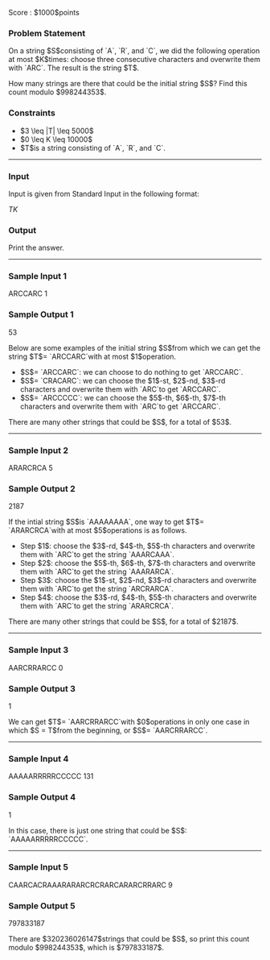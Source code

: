 
<div>

<span>

<span>

<p>
Score : $1000$points
</p>

<div>

<section>

### **Problem Statement**

<p>
On a string $S$consisting of `A`, `R`, and `C`, we did the following operation at most $K$times: choose three consecutive characters and overwrite them with `ARC`. The result is the string $T$.
</p>

<p>
How many strings are there that could be the initial string $S$? Find this count modulo $998244353$.
</p>

</section>

</div>

<div>

<section>

### **Constraints**

<ul>

<li>
$3 \leq |T| \leq 5000$
</li>

<li>
$0 \leq K \leq 10000$
</li>

<li>
$T$is a string consisting of `A`, `R`, and `C`.
</li>

</ul>

</section>

</div>

---

<div>

<div>

<section>

### **Input**

<p>
Input is given from Standard Input in the following format:
</p>

<div>

$T$$K$
</div>

</section>

</div>

<div>

<section>

### **Output**

<p>
Print the answer.
</p>

</section>

</div>

</div>

---

<div>

<section>

### **Sample Input 1**

<div>

ARCCARC
1

</div>

</section>

</div>

<div>

<section>

### **Sample Output 1**

<div>

53

</div>

<p>
Below are some examples of the initial string $S$from which we can get the string $T$= `ARCCARC`with at most $1$operation.
</p>

<ul>

<li>
$S$= `ARCCARC`: we can choose to do nothing to get `ARCCARC`.
</li>

<li>
$S$= `CRACARC`: we can choose the $1$-st, $2$-nd, $3$-rd characters and overwrite them with `ARC`to get `ARCCARC`.
</li>

<li>
$S$= `ARCCCCC`: we can choose the $5$-th, $6$-th, $7$-th characters and overwrite them with `ARC`to get `ARCCARC`.
</li>

</ul>

<p>
There are many other strings that could be $S$, for a total of $53$.
</p>

</section>

</div>

---

<div>

<section>

### **Sample Input 2**

<div>

ARARCRCA
5

</div>

</section>

</div>

<div>

<section>

### **Sample Output 2**

<div>

2187

</div>

<p>
If the intial string $S$is `AAAAAAAA`, one way to get $T$= `ARARCRCA`with at most $5$operations is as follows.
</p>

<ul>

<li>
Step $1$: choose the $3$-rd, $4$-th, $5$-th characters and overwrite them with `ARC`to get the string `AAARCAAA`.
</li>

<li>
Step $2$: choose the $5$-th, $6$-th, $7$-th characters and overwrite them with `ARC`to get the string `AAARARCA`.
</li>

<li>
Step $3$: choose the $1$-st, $2$-nd, $3$-rd characters and overwrite them with `ARC`to get the string `ARCRARCA`.
</li>

<li>
Step $4$: choose the $3$-rd, $4$-th, $5$-th characters and overwrite them with `ARC`to get the string `ARARCRCA`.
</li>

</ul>

<p>
There are many other strings that could be $S$, for a total of $2187$.
</p>

</section>

</div>

---

<div>

<section>

### **Sample Input 3**

<div>

AARCRRARCC
0

</div>

</section>

</div>

<div>

<section>

### **Sample Output 3**

<div>

1

</div>

<p>
We can get $T$= `AARCRRARCC`with $0$operations in only one case in which $S = T$from the beginning, or $S$= `AARCRRARCC`.
</p>

</section>

</div>

---

<div>

<section>

### **Sample Input 4**

<div>

AAAAARRRRRCCCCC
131

</div>

</section>

</div>

<div>

<section>

### **Sample Output 4**

<div>

1

</div>

<p>
In this case, there is just one string that could be $S$: `AAAAARRRRRCCCCC`.
</p>

</section>

</div>

---

<div>

<section>

### **Sample Input 5**

<div>

CAARCACRAAARARARCRCRARCARARCRRARC
9

</div>

</section>

</div>

<div>

<section>

### **Sample Output 5**

<div>

797833187

</div>

<p>
There are $320236026147$strings that could be $S$, so print this count modulo $998244353$, which is $797833187$.
</p>

</section>

</div>

</span>

</span>

</div>
